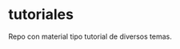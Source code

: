 # tutoriales
Repo con material tipo tutorial de diversos temas.
<!--stackedit_data:
eyJoaXN0b3J5IjpbMjAyMTc1OTcxOF19
-->